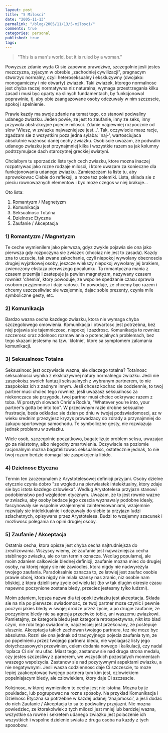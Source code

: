 ```yaml
---
layout: post
title: "5 Milosci"
date: "2005-11-13"
permalink: "/blog/2005/11/13/5-milosci/"
comments: true
categories: personal
published: true
tags: 
---
```


> "This is a man's world, but it is ruled by a woman."

<!-- more -->

Powyzsze zdanie wyda Ci sie zapewne prawdziwe, szczegolnie jesli jestes mezczyzna, zyjacym w obrebie &#8222;zachodniej cywilizacji", pragnacym stworzyc normalny, czyli heteroseksualny i ekskluzywny (dwojako: monogamiczny i nie otwarty) zwiazek. Taki zwiazek, ktorego normalnosc jest chyba raczej normatywna niz naturalna, wymaga przestrzegania kilku zasad i musi byc oparty na slinych fundamentach, by funkcjonowal poprawinie, tj. aby obie zaangazowane osoby odczuwaly w nim szczescie, spokoj i spelnienie.

Prawie kazdy ma swoje zdanie na temat tego, co stanowi podwaliny udanego zwiazku. Jeden powie, ze jest to zaufanie, inny ze seks, inny przywola abstrakcyjne pojecie milosci. Zdanie najpewniej rozpocznie od slow 'Wiesz, w zwiazku najwazniejsze jest...'. Tak, oczywiscie masz racje, zgadzam sie z wszystkim poza jedna sylaba: 'naj-', wartosciujaca absolutnie waznosc danej cechy zwiazku. Osobiscie uwazam, ze podwalin udanego zwiazku jest przynajmniej kilka i wszystkie razem sa jak kolumny podtrzymujace dach starozytnej greckiej swiatyni.

Chcialbym tu sporzadzic liste tych cech zwiazku, ktore mozna inaczej rozpatrywac jako rozne rodzaje milosci, i ktore uwazam za konieczne dla funkcjonowania udanego zwiazku. Zamieszczam ta liste tu, aby sprowokowac Ciebie do refleksji, a moze tez polemiki. Lista, sklada sie z pieciu rownowaznych elementow i byc moze czegos w niej brakuje...

Oto lista:  
1) Romantyzm / Magnetyzm    
2) Komunikacja              
3) Seksualnosc Totalna      
4) Dzielnosc Etyczna        
5) Zaufanie / Akceptacja    

### 1) Romantyzm / Magnetyzm
Te ceche wymienilem jako pierwsza, gdyz zwykle pojawia sie ona jako pierwsza gdy rozpoczyna sie zwiazek (chociaz nie jest to zasada). Kazdy zna to uczucie, tak zwane zakochanie, czyli niepokoj wywolany obecnoscia drugiej wyjatkowej osoby, jeszcze wiekszy niepokoj wywolany jej brakiem, zwienczony ekstaza pierwszego pocalunku. Ta romantyczna mania z czasem przemija i zastepuje ja pewien magnetyzm, nazywany czasem rowniez 'chemia', ktory powoduje, ze wspolne spedzanie czasu sprawia osobom przyjemnosc i daje radosc. To powoduje, ze chcemy byc razem i chcemy uszczesliwiac sie wzajemnie, dajac sobie prezenty, czynia mile symboliczne gesty, etc.


### 2) Komunikacja
Bardzo wazna cecha kazdego zwiazku, ktora nie wymaga chyba szczegolowego omowienia. Komunikacja i otwartosc jest potrzebna, bez niej pojawia sie tajemniczosc, niepokoj i zazdrosc. Komunikacja to rowniez szczerosc oraz zdolnosc rozmawiania o potencjalnych problemach, bez tego skazani jestesmy na tzw. 'klotnie', ktore sa symptomem zalamania komunikacji.


### 3) Seksualnosc Totalna
Seksualnosc jest oczywiscie wazna, ale dlaczego totalna? Totalnosc seksualnosci wynika z ekskluzywnej natury normalnego zwiazku. Jesli nie zaspokoisz swoich fantazji seksualnych z wybranym partnerem, to nie zaspokoisz ich z zadnym innym. Jesli chcesz kochac sie codziennie, to twoj partner musi chciec tego rowniez, jesli uwazasz seksualnosc za niekonczaca sie przygode, twoj partner musi chciec odkrywac razem z toba. W prostych slowach Chris'a Rock'a, "Whatever you're into, your partner's gotta be into too". W przeciwnym razie drobne seksualne frustracje, beda odkladac sie dzien po dniu w twojej podswiadomosci, az w wieku srednim przezyjesz kryzys prowadzacy do zdrady a przynajmniej do zakupu sportowego samochodu. Te symboliczne gesty, nie rozwiazuja jednak problemu w zwiazku.

Wiele osob, szczegolnie poczatkowo, bagatelizuje problem seksu, uwazajac go za nieistotny, albo niegodny zmartwienia. Oczywiscie na poziomie racjonalnym mozna bagatelizowac seksualnosc, ostatecznie jednak, to nie twoj rozum bedzie domagal sie zaspokojenia libido.


### 4) Dzielnosc Etyczna
Termin ten zaczerpnalem z Arystotelesowej definicji przyjani. Osoby dzielne etycznie czynia dobro "ze wzgledu na pierwiastek intelektualny, ktory zdaje sie byc istota kazdego czlowieka". Wedlug Arystotelesa przyjazn stanowi podobienstwo pod wzgledem etycznym. Uwazam, ze to jest rownie wazne w zwiazku, aby osoby bedace jego czescia wyznawaly podobne idealy, fascynowaly sie wspolnie wzajemnymi zainteresowaniami, wzajemnie rozwijaly sie intelektualnie i odczuwaly do siebie ta przyjazn ludzi szlachetnych, opisywana przez Arystotelesa. Budzi to wzajemny szacunek i mozliwosc polegania na opini drugiej osoby.


### 5) Zaufanie / Akceptacja
Ostatnia cecha, ktora opisze jest chyba cecha najtrudniejsza do zrealizowania. Wszyscy wiemy, ze zaufanie jest najwazniejsza cecha stabilnego zwiazku, ale co ten termin oznacza. Wedlug popularnej, ale moim zdaniem calkowicie blednej definicji, zaufanie mozna miec do drugiej osoby, na ktorej nigdy sie nie zawiodles, ktora nigdy nie nadwyrezyla twojego zaufania. Paradoksalnie oznacza to, ze latwiej jest zaufac osobie prawie obcej, ktora nigdy nie miala szansy nas zranic, niz osobie nam bliskiej, z ktora dzielilismy zycie od wielu lat (bo w tak dlugim okresie czasu napewno poczynione zostana bledy, przeciez jestesmy tylko ludzmi). 

Moim zdaniem, lepsza nazwa dla tej opoki zwiazku jest akceptacja. Sklada sie na nia po pierwsze: swiadomosc, ze twoj partner moze czynic i pewnie poczyni jakies bledy w swojej drodze przez zycie, a po drugie zaufanie, ze poczynione bledy nie sa agresja przeciwko tobie, ani waszemu zwiazkowi. Pamietajmy, ze kategoria bledu jest kategoria retrospektywna, nikt kto blad czyni, nie robi tego swiadomie, najczesciej jest przekonany, ze postepuje slusznie. Akceptacja takich zachowan twojego partnera, tez nie moze byc absolutna. Rozni sie ona jednak od tradycyjnego pojecia zaufania tym, ze po popelnieniu przez twojego partnera bledu, nie wyciagasz listy jego dotychczasowych przewinien, celem dodania nowego i kalkulacji, czy nadal 'oplaca Ci sie' mu ufac. Miast tego, zastanow sie nad druga strona medalu, czy jestes szczesliwy z parnerem, we wszystkich pozostalych momentach waszego wspolzycia. Zastanow sie nad pozytywnymi aspektami zwiazku, a nie negatywnymi. Jesli wasza codziennosc daje Ci szczescie, to moze lepiej zaakceptowac twojego partnera tym kim jest, czlowiekiem popelniajacym bledy, ale czlowiekiem, ktory daje Ci szczescie.



Kolejnosc, w ktorej wymienilem te cechy jest nie istotna. Mozna by je poukladac, lub pogrupowac na rozne sposoby. Na przyklad Komunikacja i Dzielnosc Etyczna sa potrzebne w kazdej udanej 'znajomosci', a jesli dodac do nich Zaufanie / Akceptacja to sa to podwaliny przyjazni. Nie mozna powiedziec, ze ktorakolwiek z tych milosci jest mniej lub bardziej wazna, wszystkie sa rowne i sekretem udanego zwiazku jest polaczenie ich wszystkich i wspolne dzielenie swiata z druga osoba na kazdy z tych sposobow.